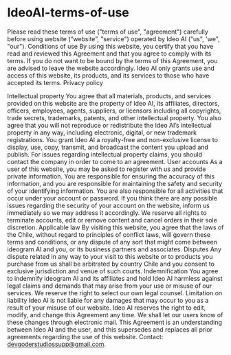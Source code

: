 # IdeoAI-terms-of-use
Please read these terms of use ("terms of use", "agreement") carefully before using website (“website”, "service") operated by Ideo AI ("us", 'we", "our").
Conditions of use
By using this website, you certify that you have read and reviewed this Agreement and that you agree to comply with its terms. If you do not want to be bound by the terms of this Agreement, you are advised to leave the website accordingly. Ideo AI only grants use and access of this website, its products, and its services to those who have accepted its terms.
Privacy policy

Intellectual property
You agree that all materials, products, and services provided on this website are the property of Ideo AI, its affiliates, directors, officers, employees, agents, suppliers, or licensors including all copyrights, trade secrets, trademarks, patents, and other intellectual property. You also agree that you will not reproduce or redistribute the Ideo AI’s intellectual property in any way, including electronic, digital, or new trademark registrations.
You grant Ideo AI a royalty-free and non-exclusive license to display, use, copy, transmit, and broadcast the content you upload and publish. For issues regarding intellectual property claims, you should contact the company in order to come to an agreement.
User accounts
As a user of this website, you may be asked to register with us and provide private information. You are responsible for ensuring the accuracy of this information, and you are responsible for maintaining the safety and security of your identifying information. You are also responsible for all activities that occur under your account or password.
If you think there are any possible issues regarding the security of your account on the website, inform us immediately so we may address it accordingly.
We reserve all rights to terminate accounts, edit or remove content and cancel orders in their sole discretion.
Applicable law
By visiting this website, you agree that the laws of the Chile, without regard to principles of conflict laws, will govern these terms and conditions, or any dispute of any sort that might come between ideogram AI and you, or its business partners and associates.
Disputes
Any dispute related in any way to your visit to this website or to products you purchase from us shall be arbitrated by country Chile and you consent to exclusive jurisdiction and venue of such courts.
Indemnification
You agree to indemnify ideogram AI and its affiliates and hold Ideo AI harmless against legal claims and demands that may arise from your use or misuse of our services. We reserve the right to select our own legal counsel. 
Limitation on liability
Ideo AI is not liable for any damages that may occur to you as a result of your misuse of our website.
Ideo AI reserves the right to edit, modify, and change this Agreement any time. We shall let our users know of these changes through electronic mail. This Agreement is an understanding between Ideo AI and the user, and this supersedes and replaces all prior agreements regarding the use of this website.
Contact: devgoderstudiossupp@gmail.com.
